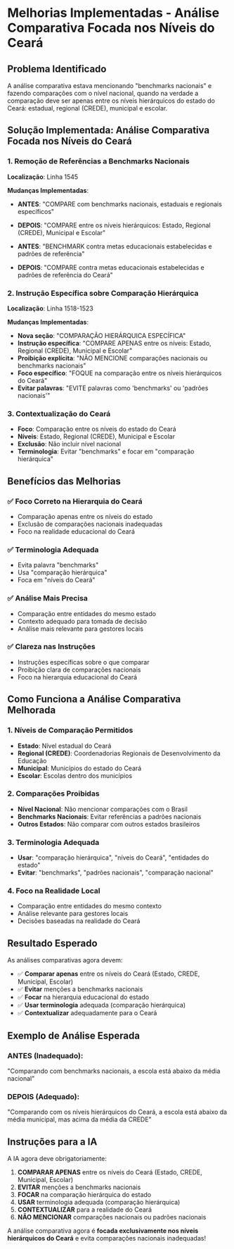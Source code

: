 # Melhorias Implementadas - Análise Comparativa Focada nos Níveis do Ceará

## Problema Identificado
A análise comparativa estava mencionando "benchmarks nacionais" e fazendo comparações com o nível nacional, quando na verdade a comparação deve ser apenas entre os níveis hierárquicos do estado do Ceará: estadual, regional (CREDE), municipal e escolar.

## Solução Implementada: Análise Comparativa Focada nos Níveis do Ceará

### 1. Remoção de Referências a Benchmarks Nacionais
**Localização**: Linha 1545

**Mudanças Implementadas**:
- **ANTES**: "COMPARE com benchmarks nacionais, estaduais e regionais específicos"
- **DEPOIS**: "COMPARE entre os níveis hierárquicos: Estado, Regional (CREDE), Municipal e Escolar"

- **ANTES**: "BENCHMARK contra metas educacionais estabelecidas e padrões de referência"
- **DEPOIS**: "COMPARE contra metas educacionais estabelecidas e padrões de referência do Ceará"

### 2. Instrução Específica sobre Comparação Hierárquica
**Localização**: Linha 1518-1523

**Mudanças Implementadas**:
- **Nova seção**: "COMPARAÇÃO HIERÁRQUICA ESPECÍFICA"
- **Instrução específica**: "COMPARE APENAS entre os níveis: Estado, Regional (CREDE), Municipal e Escolar"
- **Proibição explícita**: "NÃO MENCIONE comparações nacionais ou benchmarks nacionais"
- **Foco específico**: "FOQUE na comparação entre os níveis hierárquicos do Ceará"
- **Evitar palavras**: "EVITE palavras como 'benchmarks' ou 'padrões nacionais'"

### 3. Contextualização do Ceará
- **Foco**: Comparação entre os níveis do estado do Ceará
- **Níveis**: Estado, Regional (CREDE), Municipal e Escolar
- **Exclusão**: Não incluir nível nacional
- **Terminologia**: Evitar "benchmarks" e focar em "comparação hierárquica"

## Benefícios das Melhorias

### ✅ **Foco Correto na Hierarquia do Ceará**
- Comparação apenas entre os níveis do estado
- Exclusão de comparações nacionais inadequadas
- Foco na realidade educacional do Ceará

### ✅ **Terminologia Adequada**
- Evita palavra "benchmarks"
- Usa "comparação hierárquica"
- Foca em "níveis do Ceará"

### ✅ **Análise Mais Precisa**
- Comparação entre entidades do mesmo estado
- Contexto adequado para tomada de decisão
- Análise mais relevante para gestores locais

### ✅ **Clareza nas Instruções**
- Instruções específicas sobre o que comparar
- Proibição clara de comparações nacionais
- Foco na hierarquia educacional do Ceará

## Como Funciona a Análise Comparativa Melhorada

### 1. Níveis de Comparação Permitidos
- **Estado**: Nível estadual do Ceará
- **Regional (CREDE)**: Coordenadorias Regionais de Desenvolvimento da Educação
- **Municipal**: Municípios do estado do Ceará
- **Escolar**: Escolas dentro dos municípios

### 2. Comparações Proibidas
- **Nível Nacional**: Não mencionar comparações com o Brasil
- **Benchmarks Nacionais**: Evitar referências a padrões nacionais
- **Outros Estados**: Não comparar com outros estados brasileiros

### 3. Terminologia Adequada
- **Usar**: "comparação hierárquica", "níveis do Ceará", "entidades do estado"
- **Evitar**: "benchmarks", "padrões nacionais", "comparação nacional"

### 4. Foco na Realidade Local
- Comparação entre entidades do mesmo contexto
- Análise relevante para gestores locais
- Decisões baseadas na realidade do Ceará

## Resultado Esperado

As análises comparativas agora devem:
- ✅ **Comparar apenas** entre os níveis do Ceará (Estado, CREDE, Municipal, Escolar)
- ✅ **Evitar** menções a benchmarks nacionais
- ✅ **Focar** na hierarquia educacional do estado
- ✅ **Usar terminologia** adequada (comparação hierárquica)
- ✅ **Contextualizar** adequadamente para o Ceará

## Exemplo de Análise Esperada

### ANTES (Inadequado):
"Comparando com benchmarks nacionais, a escola está abaixo da média nacional"

### DEPOIS (Adequado):
"Comparando com os níveis hierárquicos do Ceará, a escola está abaixo da média municipal, mas acima da média da CREDE"

## Instruções para a IA

A IA agora deve obrigatoriamente:
1. **COMPARAR APENAS** entre os níveis do Ceará (Estado, CREDE, Municipal, Escolar)
2. **EVITAR** menções a benchmarks nacionais
3. **FOCAR** na comparação hierárquica do estado
4. **USAR** terminologia adequada (comparação hierárquica)
5. **CONTEXTUALIZAR** para a realidade do Ceará
6. **NÃO MENCIONAR** comparações nacionais ou padrões nacionais

A análise comparativa agora é **focada exclusivamente nos níveis hierárquicos do Ceará** e evita comparações nacionais inadequadas!
